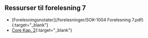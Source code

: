 ## Ressurser til forelesning 7

- [Forelesningsnotater](/forelesninger/SOK-1004 Forelesning 7.pdf){:target="_blank"}
- [Core Kap. 2](https://www.core-econ.org/the-economy/book/text/02.html){:target="_blank"}
